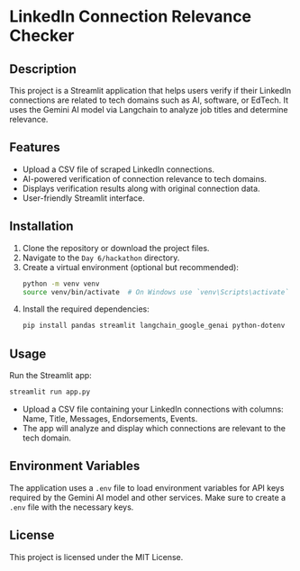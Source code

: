 # LinkedIn Connection Relevance Checker

## Description
This project is a Streamlit application that helps users verify if their LinkedIn connections are related to tech domains such as AI, software, or EdTech. It uses the Gemini AI model via Langchain to analyze job titles and determine relevance.

## Features
- Upload a CSV file of scraped LinkedIn connections.
- AI-powered verification of connection relevance to tech domains.
- Displays verification results along with original connection data.
- User-friendly Streamlit interface.

## Installation
1. Clone the repository or download the project files.
2. Navigate to the `Day 6/hackathon` directory.
3. Create a virtual environment (optional but recommended):
   ```bash
   python -m venv venv
   source venv/bin/activate  # On Windows use `venv\Scripts\activate`
   ```
4. Install the required dependencies:
   ```bash
   pip install pandas streamlit langchain_google_genai python-dotenv
   ```

## Usage
Run the Streamlit app:
```bash
streamlit run app.py
```
- Upload a CSV file containing your LinkedIn connections with columns: Name, Title, Messages, Endorsements, Events.
- The app will analyze and display which connections are relevant to the tech domain.

## Environment Variables
The application uses a `.env` file to load environment variables for API keys required by the Gemini AI model and other services. Make sure to create a `.env` file with the necessary keys.

## License
This project is licensed under the MIT License.
